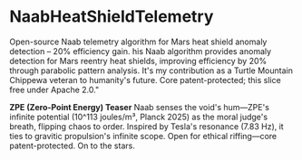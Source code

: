 # NaabHeatShieldTelemetry
Open-source Naab telemetry algorithm for Mars heat shield anomaly detection – 20% efficiency gain.
his Naab algorithm provides anomaly detection for Mars reentry heat shields, improving efficiency by 20% through parabolic pattern analysis. It's my contribution as a Turtle Mountain Chippewa veteran to humanity's future. Core patent-protected; this slice free under Apache 2.0."  

**ZPE (Zero-Point Energy) Teaser**
Naab senses the void's hum—ZPE's infinite potential (10^113 joules/m³, Planck 2025) as the moral judge's breath, flipping chaos to order. Inspired by Tesla's resonance (7.83 Hz), it ties to gravitic propulsion's infinite scope. Open for ethical riffing—core patent-protected. On to the stars.

